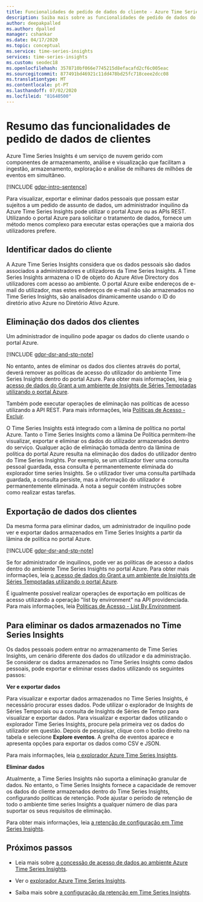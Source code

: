 ```yaml
---
title: Funcionalidades de pedido de dados do cliente - Azure Time Series Insights / Microsoft Docs
description: Saiba mais sobre as funcionalidades de pedido de dados do cliente no Azure Time Series Insights.
author: deepakpalled
ms.author: dpalled
manager: cshankar
ms.date: 04/17/2020
ms.topic: conceptual
ms.service: time-series-insights
services: time-series-insights
ms.custom: seodec18
ms.openlocfilehash: 3578710bf066e7745215d8efacafd2cf6c005eac
ms.sourcegitcommit: 877491bd46921c11dd478bd25fc718ceee2dcc08
ms.translationtype: MT
ms.contentlocale: pt-PT
ms.lasthandoff: 07/02/2020
ms.locfileid: "81640500"
---
```

# <a name="summary-of-customer-data-request-features"></a>Resumo das funcionalidades de pedido de dados de clientes

Azure Time Series Insights é um serviço de nuvem gerido com componentes de armazenamento, análise e visualização que facilitam a ingestão, armazenamento, exploração e análise de milhares de milhões de eventos em simultâneo.

[!INCLUDE [gdpr-intro-sentence](../../includes/gdpr-intro-sentence.md)]

Para visualizar, exportar e eliminar dados pessoais que possam estar sujeitos a um pedido de assunto de dados, um administrador inquilino da Azure Time Series Insights pode utilizar o portal Azure ou as APIs REST. Utilizando o portal Azure para solicitar o tratamento de dados, fornece um método menos complexo para executar estas operações que a maioria dos utilizadores prefere.

## <a name="identifying-customer-data"></a>Identificar dados do cliente

A Azure Time Series Insights considera que os dados pessoais são dados associados a administradores e utilizadores da Time Series Insights. A Time Series Insights armazena o ID de objeto do Azure Ative Directory dos utilizadores com acesso ao ambiente. O portal Azure exibe endereços de e-mail do utilizador, mas estes endereços de e-mail não são armazenados no Time Series Insights, são analisados dinamicamente usando o ID do diretório ativo Azure no Diretório Ativo Azure.

## <a name="deleting-customer-data"></a>Eliminação dos dados dos clientes

Um administrador de inquilino pode apagar os dados do cliente usando o portal Azure.

[!INCLUDE [gdpr-dsr-and-stp-note](../../includes/gdpr-dsr-and-stp-note.md)]

No entanto, antes de eliminar os dados dos clientes através do portal, deverá remover as políticas de acesso do utilizador do ambiente Time Series Insights dentro do portal Azure. Para obter mais informações, leia [o acesso de dados do Grant a um ambiente de Insights de Séries Tempotadas utilizando o portal Azure](time-series-insights-data-access.md).

Também pode executar operações de eliminação nas políticas de acesso utilizando a API REST. Para mais informações, leia [Políticas de Acesso - Excluir](https://docs.microsoft.com/rest/api/time-series-insights/management/accesspolicies/delete).

O Time Series Insights está integrado com a lâmina de política no portal Azure. Tanto o Time Series Insights como a lâmina De Política permitem-lhe visualizar, exportar e eliminar os dados do utilizador armazenados dentro do serviço. Qualquer ação de eliminação tomada dentro da lâmina de política do portal Azure resulta na eliminação dos dados do utilizador dentro do Time Series Insights. Por exemplo, se um utilizador tiver uma consulta pessoal guardada, essa consulta é permanentemente eliminada do explorador time series Insights. Se o utilizador tiver uma consulta partilhada guardada, a consulta persiste, mas a informação do utilizador é permanentemente eliminada. A nota a seguir contém instruções sobre como realizar estas tarefas.

## <a name="exporting-customer-data"></a>Exportação de dados dos clientes

Da mesma forma para eliminar dados, um administrador de inquilino pode ver e exportar dados armazenados em Time Series Insights a partir da lâmina de política no portal Azure.

[!INCLUDE [gdpr-dsr-and-stp-note](../../includes/gdpr-dsr-and-stp-note.md)]

Se for administrador de inquilinos, pode ver as políticas de acesso a dados dentro do ambiente Time Series Insights no portal Azure. Para obter mais informações, leia [o acesso de dados do Grant a um ambiente de Insights de Séries Tempotadas utilizando o portal Azure](time-series-insights-data-access.md).

É igualmente possível realizar operações de exportação em políticas de acesso utilizando a operação "list by environment" na API providenciada. Para mais informações, leia [Políticas de Acesso - List By Environment](https://docs.microsoft.com/rest/api/time-series-insights/management/accesspolicies/listbyenvironment).

## <a name="to-delete-data-stored-within-time-series-insights"></a>Para eliminar os dados armazenados no Time Series Insights

Os dados pessoais podem entrar no armazenamento de Time Series Insights, um cenário diferente dos dados do utilizador e da administração. Se considerar os dados armazenados no Time Series Insights como dados pessoais, pode exportar e eliminar esses dados utilizando os seguintes passos:

**Ver e exportar dados**

Para visualizar e exportar dados armazenados no Time Series Insights, é necessário procurar esses dados. Pode utilizar o explorador de Insights de Séries Temporiais ou a consulta de Insights de Séries de Tempo para visualizar e exportar dados. Para visualizar e exportar dados utilizando o explorador Time Series Insights, procure pela primeira vez os dados do utilizador em questão. Depois de pesquisar, clique com o botão direito na tabela e selecione **Explore eventos**. A grelha de eventos aparece e apresenta opções para exportar os dados como CSV e JSON.

Para mais informações, leia [o explorador Azure Time Series Insights](time-series-insights-explorer.md).

**Eliminar dados**

Atualmente, a Time Series Insights não suporta a eliminação granular de dados. No entanto, o Time Series Insights fornece a capacidade de remover os dados do cliente armazenados dentro do Time Series Insights, configurando políticas de retenção. Pode ajustar o período de retenção de todo o ambiente time series Insights a qualquer número de dias para suportar os seus requisitos de eliminação.

Para obter mais informações, leia [a retenção de configuração em Time Series Insights](time-series-insights-how-to-configure-retention.md).

## <a name="next-steps"></a>Próximos passos

* Leia mais sobre [a concessão de acesso de dados ao ambiente Azure Time Series Insights](./time-series-insights-data-access.md).

* Ver o [explorador Azure Time Series Insights](time-series-insights-explorer.md).

* Saiba mais sobre [a configuração da retenção em Time Series Insights](time-series-insights-how-to-configure-retention.md).